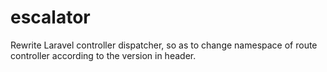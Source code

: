 # escalator
Rewrite Laravel controller dispatcher, so as to change namespace of route controller according to the version in header.

